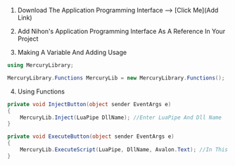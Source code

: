 
1. Download The Application Programming Interface --> [Click Me](Add Link)

2. Add Nihon's Application Programming Interface As A Reference In Your Project

3. Making A Variable And Adding Usage

```csharp
using MercuryLibrary;

MercuryLibrary.Functions MercuryLib = new MercuryLibrary.Functions();
```

4. Using Functions

```csharp
private void InjectButton(object sender EventArgs e)
{
    MercuryLib.Inject(LuaPipe DllName); //Enter LuaPipe And Dll Name
}

private void ExecuteButton(object sender EventArgs e)
{
    MercuryLib.ExecuteScript(LuaPipe, DllName, Avalon.Text); //In This Instance We Are Using Avalon
}
```
